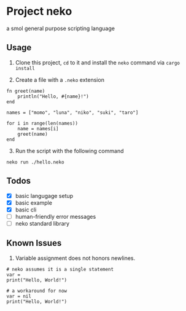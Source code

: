 # Project neko
a smol general purpose scripting language

## Usage

1. Clone this project, `cd` to it and install the `neko` command via `cargo install`

2. Create a file with a `.neko` extension

```neko
fn greet(name)
    println("Hello, #{name}!")
end

names = ["momo", "luna", "niko", "suki", "taro"]

for i in range(len(names))
    name = names[i]
    greet(name)
end
```

3. Run the script with the following command

```neko
neko run ./hello.neko
```

## Todos
- [x] basic langugage setup
- [x] basic example
- [x] basic cli
- [ ] human-friendly error messages
- [ ] neko standard library

## Known Issues

1. Variable assignment does not honors newlines.

```neko
# neko assumes it is a single statement
var =
print("Hello, World!")

# a workaround for now
var = nil
print("Hello, World!")
```
